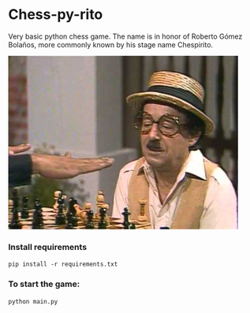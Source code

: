 # Chess-py-rito
Very basic python chess game. The name is in honor of Roberto Gómez Bolaños, more commonly known by his stage name Chespirito.

![Chespirito](chespirito.png)

### Install requirements

```shell script
pip install -r requirements.txt
```

### To start the game:

```shell script
python main.py
```
